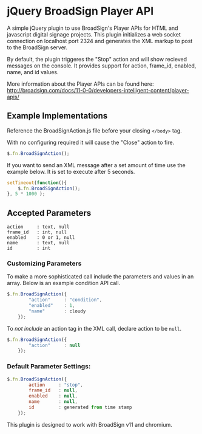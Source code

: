 # jQuery BroadSign Player API
A simple jQuery plugin to use BroadSign's Player APIs for HTML and javascript digital signage projects. This plugin initializes a web socket connection on localhost port 2324 and generates the XML markup to post to the BroadSign server.

By default, the plugin triggeres the "Stop" action and will show recieved messages on the console. It provides support for action, frame_id, enabled, name, and id values.

More information about the Player APIs can be found here: http://broadsign.com/docs/11-0-0/developers-intelligent-content/player-apis/

## Example Implementations

Reference the BroadSignAction.js file before your closing `</body>` tag. 

With no configuring required it will cause the "Close" action to fire. 

```javascript
$.fn.BroadSignAction();
```

If you want to send an XML message after a set amount of time use the example below. It is set to execute after 5 seconds.

```javascript
setTimeout(function(){
    $.fn.BroadSignAction();
}, 5 * 1000 );
```

## Accepted Parameters

```
action     : text, null
frame_id   : int, null
enabled    : 0 or 1, null
name       : text, null
id         : int
```

### Customizing Parameters

To make a more sophisticated call include the parameters and values in an array. Below is an example condition API call.

```javascript
$.fn.BroadSignAction({
        "action"     : "condition",
        "enabled"    : 1,
        "name"       : cloudy
    });
```

To *not include* an action tag in the XML call, declare action to be `null`.

```javascript
$.fn.BroadSignAction({
        "action"     : null
    });
```

### Default Parameter Settings:

```javascript
$.fn.BroadSignAction({
        action     : "stop",
        frame_id   : null,
        enabled    : null,
        name       : null,
        id         : generated from time stamp
    });
```

This plugin is designed to work with BroadSign v11 and chromium.